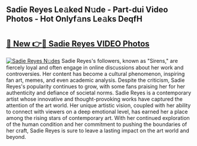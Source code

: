 ## Sadie Reyes Le𝚊ked N𝚞de - Part-dui Video Photos - Hot Onlyf𝚊ns Le𝚊ks DeqfH

# <h2><a href="http://ab23987.deff.icu/?id=Sadie+Reyes">🔗 New 👉🔴 Sadie Reyes VIDEO Photos</a></h2>

[![Sadie Reyes N𝚞des](https://i.imgur.com/rIISA9y.gif)](http://ab23987.deff.icu/?id=Sadie+Reyes)
Sadie Reyes's followers, known as "Sirens," are fiercely loyal and often engage in online discussions about her work and controversies. Her content has become a cultural phenomenon, inspiring fan art, memes, and even academic analysis. Despite the criticism, Sadie Reyes's popularity continues to grow, with some fans praising her for her authenticity and defiance of societal norms. Sadie Reyes is a contemporary artist whose innovative and thought-provoking works have captured the attention of the art world. Her unique artistic vision, coupled with her ability to connect with viewers on a deep emotional level, has earned her a place among the rising stars of contemporary art. With her continued exploration of the human condition and her commitment to pushing the boundaries of her craft, Sadie Reyes is sure to leave a lasting impact on the art world and beyond.
